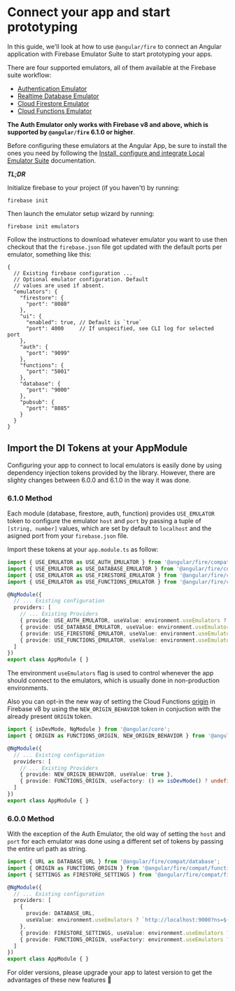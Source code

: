 # Connect your app and start prototyping

In this guide, we'll look at how to use `@angular/fire` to connect an Angular application with Firebase Emulator Suite to start prototyping your apps.

There are four supported emulators, all of them available at the Firebase suite workflow:

- [Authentication Emulator](https://firebase.google.com/docs/emulator-suite/connect_auth)
- [Realtime Database Emulator](https://firebase.google.com/docs/emulator-suite/connect_rtdb)
- [Cloud Firestore Emulator](https://firebase.google.com/docs/emulator-suite/connect_firestore)
- [Cloud Functions Emulator](https://firebase.google.com/docs/emulator-suite/connect_functions)

**The Auth Emulator only works with Firebase v8 and above, which is supported by `@angular/fire` 6.1.0 or higher**.

Before configuring these emulators at the Angular App, be sure to install the ones you need by following the [Install, configure and integrate Local Emulator Suite](https://firebase.google.com/docs/emulator-suite/install_and_configure) documentation.

_**TL;DR**_

Initialize firebase to your project (if you haven't) by running:

```shell
firebase init
```

Then launch the emulator setup wizard by running:

```shell
firebase init emulators
```

Follow the instructions to download whatever emulator you want to use then checkout that the `firebase.json` file got updated with the default ports per emulator, something like this:

```jsonc
{
  // Existing firebase configuration ...
  // Optional emulator configuration. Default
  // values are used if absent.
  "emulators": {
    "firestore": {
      "port": "8080"
    },
    "ui": {
      "enabled": true, // Default is `true`
      "port": 4000     // If unspecified, see CLI log for selected port
    },
    "auth": {
      "port": "9099"
    },
    "functions": {
      "port": "5001"
    },
    "database": {
      "port": "9000"
    },
    "pubsub": {
      "port": "8085"
    }
  }
}
```

## Import the DI Tokens at your AppModule

Configuring your app to connect to local emulators is easily done by using dependency injection tokens provided by the library. However, there are slighty changes between 6.0.0 and 6.1.0 in the way it was done.

### 6.1.0 Method

Each module (database, firestore, auth, function) provides `USE_EMULATOR` token to configure the emulator `host` and `port` by passing a tuple of `[string, number]` values, which are set by default to `localhost` and the asigned port from your `firebase.json` file.

Import these tokens at your `app.module.ts` as follow:

```ts
import { USE_EMULATOR as USE_AUTH_EMULATOR } from '@angular/fire/compat/auth';
import { USE_EMULATOR as USE_DATABASE_EMULATOR } from '@angular/fire/compat/database';
import { USE_EMULATOR as USE_FIRESTORE_EMULATOR } from '@angular/fire/compat/firestore';
import { USE_EMULATOR as USE_FUNCTIONS_EMULATOR } from '@angular/fire/compat/functions';

@NgModule({
  // ... Existing configuration
  providers: [
    // ... Existing Providers
    { provide: USE_AUTH_EMULATOR, useValue: environment.useEmulators ? ['http://localhost', 9099] : undefined },
    { provide: USE_DATABASE_EMULATOR, useValue: environment.useEmulators ? ['localhost', 9000] : undefined },
    { provide: USE_FIRESTORE_EMULATOR, useValue: environment.useEmulators ? ['localhost', 8080] : undefined },
    { provide: USE_FUNCTIONS_EMULATOR, useValue: environment.useEmulators ? ['localhost', 5001] : undefined },
  ]
})
export class AppModule { }
```

The environment `useEmulators` flag is used to control whenever the app should connect to the emulators, which is usually done in non-production environments.

Also you can opt-in the new way of setting the Cloud Functions [origin](https://firebase.google.com/docs/functions/locations) in Firebase v8 by using the `NEW_ORIGIN_BEHAVIOR` token in conjuction with the already present `ORIGIN` token.

```ts
import { isDevMode, NgModule } from '@angular/core';
import { ORIGIN as FUNCTIONS_ORIGIN, NEW_ORIGIN_BEHAVIOR } from '@angular/fire/compat/functions';

@NgModule({
  // ... Existing configuration
  providers: [
    // ... Existing Providers
    { provide: NEW_ORIGIN_BEHAVIOR, useValue: true },
    { provide: FUNCTIONS_ORIGIN, useFactory: () => isDevMode() ? undefined : location.origin },
  ]
})
export class AppModule { }
```

### 6.0.0 Method

With the exception of the Auth Emulator, the old way of setting the `host` and `port` for each emulator was done using a different set of tokens by passing the entire url path as string.

```ts
import { URL as DATABASE_URL } from '@angular/fire/compat/database';
import { ORIGIN as FUNCTIONS_ORIGIN } from '@angular/fire/compat/functions';
import { SETTINGS as FIRESTORE_SETTINGS } from '@angular/fire/compat/firestore';

@NgModule({
  // ... Existing configuration
  providers: [
    {
      provide: DATABASE_URL,
      useValue: environment.useEmulators ? `http://localhost:9000?ns=${environment.firebase.projectId}` : undefined
    },
    { provide: FIRESTORE_SETTINGS, useValue: environment.useEmulators ? { host: 'localhost:8080', ssl: false } : {} },
    { provide: FUNCTIONS_ORIGIN, useFactory: environment.useEmulators ? 'http://localhost:5001' : undefined },
  ]
})
export class AppModule { }
```

For older versions, please upgrade your app to latest version to get the advantages of these new features :rocket: 
